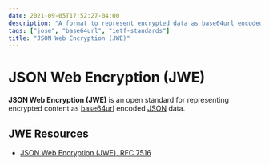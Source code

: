 ```yaml
---
date: 2021-09-05T17:52:27-04:00
description: "A format to represent encrypted data as base64url encoded JSON, defined by RFC 7516"
tags: ["jose", "base64url", "ietf-standards"]
title: "JSON Web Encryption (JWE)"
---
```


# JSON Web Encryption (JWE)

**JSON Web Encryption (JWE)** is an open standard for representing encrypted content as [base64url](base64url.md) encoded [JSON](json.md) data.

<!-- TODO: Expand on this - format, process, etc -->

## JWE Resources

* [JSON Web Encryption (JWE), RFC 7516](https://datatracker.ietf.org/doc/html/rfc7516)
